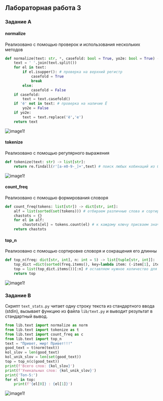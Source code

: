 ## Лабораторная работа 3
### Задание A 
#### normalize
Реализовано с помощью проверок и использования нескольких методов 
```python
def normalize(text: str, *, casefold: bool = True, yo2e: bool = True) -> str:
    text = ' '.join(text.split())
    for el in text:
        if el.isupper(): # проверка на верхний регистр 
            casefold = True 
            break
        else:
            casefold = False
    if casefold:
        text = text.casefold()
    if 'ё' not in text: # проверка на наличие Ё
        yo2e = False
    if yo2e:
        text = text.replace('ё','е')
    return text 
```
![image1!](python_labs/images/lab03/A/img01.png)
#### tokenize
Реализовано с помощью регулярного выражения 
```python
def tokenize(text: str) -> list[str]:
    return re.findall(r'[а-я0-9-_]+',text) # поиск любых кобинаций из букв, цифр,'-','_' 
```
![image1!](python_labs//images/lab03/A/img02.png)
#### count_freq
Реализовано с помощью формирования словоря 
```python
def count_freq(tokens: list[str]) -> dict[str, int]:
    alf = list(sorted(set(tokens))) # отбираем различные слова и сортируем их
    chastots = {}
    for el in alf:
        chastots[el] = tokens.count(el) # к каждому ключу присваем значение , а именно сколько раз оно встречается в изначальном списке
    return chastots
```
#### top_n
Реализовано с помощью сортировке словоря и сокращения его длинны 
```python
def top_n(freq: dict[str, int], n: int = 5) -> list[tuple[str, int]]:
    top_dict =dict(sorted(freq.items(), key=lambda item: (-item[1], item[0]))) # сортируем по убыванию значений , а потом по ключам  
    top = list(top_dict.items())[:n] # оставляем нужное количество для топа 
    return top
```
![image1!](python_labs//images/lab03/A/img03.png)

### Задание B
Скрипт `text_stats.py` читает одну строку текста из стандартного ввода (stdin), вызывает функцию из файла `lib/text.py` и выводит результат в стандартный вывод. 
```python
from lib.text import normalize as norm 
from lib.text import tokenize as t 
from lib.text import count_freq as c
from lib.text import top_n 
text = "Привет, мир! Привет!!!"
good_text = t(norm(text))
kol_slov = len(good_text)
kol_unik_slov = len(set(good_text)) 
top = top_n(c(good_text))
print(f'Всего слов: {kol_slov}')
print(f'Уникальных слов: {kol_unik_slov}')
print('Топ-5:')
for el in top:
    print(f'{el[0]} : {el[1]}')
```
![image1!](python_labs//images/lab03/imgB.png)
